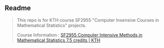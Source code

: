 ## Readme

> This repo is for KTH course SF2955 "Computer Insensive Courses in Mathematical Statistics" projects. 
>
> Course Information : [SF2955 Computer Intensive Methods in Mathematical Statistics 7.5 credits | KTH](https://www.kth.se/student/kurser/kurs/SF2955?l=en)



